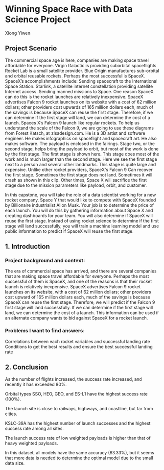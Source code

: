 # Winning Space Race with Data Science Project

Xiong Yiwen

## Project Scenario

The commercial space age is here, companies are making space travel affordable for everyone. Virgin Galactic is providing suborbital spaceflights. Rocket Lab is a small satellite provider. Blue Origin manufactures sub-orbital and orbital reusable rockets. Perhaps the most successful is SpaceX. SpaceX’s accomplishments include: Sending spacecraft to the International Space Station. Starlink, a satellite internet constellation providing satellite Internet access. Sending manned missions to Space. One reason SpaceX can do this is the rocket launches are relatively inexpensive. SpaceX advertises Falcon 9 rocket launches on its website with a cost of 62 million dollars; other providers cost upwards of 165 million dollars each, much of the savings is because SpaceX can reuse the first stage. Therefore, if we can determine if the first stage will land, we can determine the cost of a launch. Spaces X’s Falcon 9 launch like regular rockets. To help us understand the scale of the Falcon 9, we are going to use these diagrams from Forest Katsch, at  zlsadesign.com. He is a 3D artist and software engineer. He makes infographics on spaceflight and spacecraft art. He also makes software. The payload is enclosed in the fairings. Stage two, or the second stage, helps bring the payload to orbit, but most of the work is done by the first stage. The first stage is shown here. This stage does most of the work and is much larger than the second stage. Here we see the first stage next to a person and several other landmarks. This stage is quite large and expensive. Unlike other rocket providers, SpaceX's Falcon 9 Can recover the first stage. Sometimes the first stage does not land. Sometimes it will crash as shown in this clip. Other times, Space X will sacrifice the first stage due to the mission parameters like payload, orbit, and customer. 

In this capstone, you will take the role of a data scientist working for a new rocket company. Space Y that would like to compete with SpaceX founded by Billionaire industrialist Allon Musk. Your job is to determine the price of each launch. You will do this by gathering information about Space X and creating dashboards for your team. You will also determine if SpaceX will reuse the first stage. Instead of using rocket science to determine if the first stage will land successfully, you will train a machine learning model and use public information to predict if SpaceX will reuse the first stage.

## 1. Introduction

### Project background and context:

The era of commercial space has arrived, and there are several companies that are making space travel affordable for everyone. Perhaps the most successful of them is SpaceX, and one of the reasons is that their rocket launch is relatively inexpensive.
SpaceX advertises Falcon 9 rocket launches on its website, with a cost of 62 million dollars; other providers cost upward of 165 million dollars each, much of the savings is because SpaceX can reuse the first stage.
Therefore, we will predict if the Falcon 9 first stage will land successfully. If we can determine if the first stage will land, we can determine the cost of a launch. This information can be used if an alternate company wants to bid against SpaceX for a rocket launch.

### Problems I want to find answers:
Correlations between each rocket variables and successful landing rate
Conditions to get the best results and ensure the best successful landing rate

## 2. Conclusion

As the number of flights increased, the success rate increased, and recently it has exceeded 80%.

Orbital types SSO, HEO, GEO, and ES-L1 have the highest success rate (100%).

The launch site is close to railways, highways, and coastline, but far from cities.

KSLC-39A has the highest number of launch successes and the highest success rate among all sites.

The launch success rate of low weighted payloads is higher than that of heavy weighted payloads.

In this dataset, all models have the same accuracy (83.33%), but it seems that more data is needed to determine the optimal model due to the small data size.


